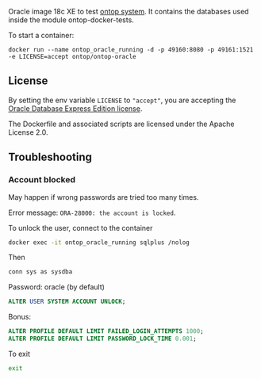 Oracle image 18c XE to test [ontop system](https://github.com/ontop/ontop). It contains the databases used inside the module ontop-docker-tests.

To start a container:
```
docker run --name ontop_oracle_running -d -p 49160:8080 -p 49161:1521 -e LICENSE=accept ontop/ontop-oracle
```
## License
By setting the env variable `LICENSE` to `"accept"`, you are accepting the [Oracle Database Express Edition license](https://docs.oracle.com/en/database/oracle/oracle-database/18/xelic/licensing-information.html).

The Dockerfile and associated scripts are licensed under the Apache License 2.0. 

## Troubleshooting

### Account blocked
May happen if wrong passwords are tried too many times.

Error message:  `ORA-28000: the account is locked`.

To unlock the user, connect to the container
```sh
docker exec -it ontop_oracle_running sqlplus /nolog
```
Then 
```sh
conn sys as sysdba
```
Password: oracle (by default)
```sql
ALTER USER SYSTEM ACCOUNT UNLOCK;
```

Bonus:
```sql
ALTER PROFILE DEFAULT LIMIT FAILED_LOGIN_ATTEMPTS 1000;
ALTER PROFILE DEFAULT LIMIT PASSWORD_LOCK_TIME 0.001;
```
To exit
```sh
exit
```
